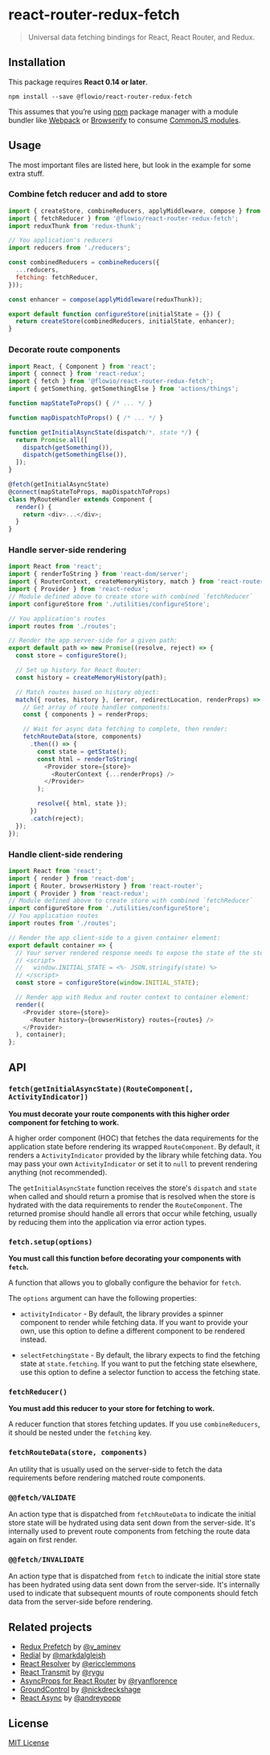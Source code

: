 # react-router-redux-fetch

> Universal data fetching bindings for React, React Router, and Redux.

## Installation

This package requires **React 0.14 or later**.

```
npm install --save @flowio/react-router-redux-fetch
```

This assumes that you’re using [npm](http://npmjs.com/) package manager with a module bundler like [Webpack](http://webpack.github.io) or [Browserify](http://browserify.org/) to consume [CommonJS modules](http://webpack.github.io/docs/commonjs.html).

## Usage

The most important files are listed here, but look in the example for some extra stuff.

### Combine fetch reducer and add to store

```js
import { createStore, combineReducers, applyMiddleware, compose } from 'redux'
import { fetchReducer } from '@flowio/react-router-redux-fetch';
import reduxThunk from 'redux-thunk';

// You application's reducers
import reducers from './reducers';

const combinedReducers = combineReducers({
  ...reducers,
  fetching: fetchReducer,
}));

const enhancer = compose(applyMiddleware(reduxThunk));

export default function configureStore(initialState = {}) {
  return createStore(combinedReducers, initialState, enhancer);
}
```

### Decorate route components

```js
import React, { Component } from 'react';
import { connect } from 'react-redux';
import { fetch } from '@flowio/react-router-redux-fetch';
import { getSomething, getSomethingElse } from 'actions/things';

function mapStateToProps() { /* ... */ }

function mapDispatchToProps() { /* ... */ }

function getInitialAsyncState(dispatch/*, state */) {
  return Promise.all([
    dispatch(getSomething()),
    dispatch(getSomethingElse()),
  ]);  
}

@fetch(getInitialAsyncState)
@connect(mapStateToProps, mapDispatchToProps)
class MyRouteHandler extends Component {
  render() {
    return <div>...</div>;
  }
}
```

### Handle server-side rendering

```js
import React from 'react';
import { renderToString } from 'react-dom/server';
import { RouterContext, createMemoryHistory, match } from 'react-router';
import { Provider } from 'react-redux';
// Module defined above to create store with combined `fetchReducer`
import configureStore from './utilities/configureStore';

// You application's routes
import routes from './routes';

// Render the app server-side for a given path:
export default path => new Promise((resolve, reject) => {
  const store = configureStore();

  // Set up history for React Router:
  const history = createMemoryHistory(path);

  // Match routes based on history object:
  match({ routes, history }, (error, redirectLocation, renderProps) => {
    // Get array of route handler components:
    const { components } = renderProps;

    // Wait for async data fetching to complete, then render:
    fetchRouteData(store, components)
      .then(() => {
        const state = getState();
        const html = renderToString(
          <Provider store={store}>
            <RouterContext {...renderProps} />
          </Provider>
        );

        resolve({ html, state });
      })
      .catch(reject);
  });
});
```

### Handle client-side rendering

```js
import React from 'react';
import { render } from 'react-dom';
import { Router, browserHistory } from 'react-router';
import { Provider } from 'react-redux';
// Module defined above to create store with combined `fetchReducer`
import configureStore from './utilities/configureStore';
// You application routes
import routes from './routes';

// Render the app client-side to a given container element:
export default container => {
  // Your server rendered response needs to expose the state of the store, e.g.
  // <script>
  //   window.INITIAL_STATE = <%- JSON.stringify(state) %>
  // </script>
  const store = configureStore(window.INITIAL_STATE);

  // Render app with Redux and router context to container element:
  render((
    <Provider store={store}>
      <Router history={browserHistory} routes={routes} />
    </Provider>
  ), container);
};
```

## API

### `fetch(getInitialAsyncState)(RouteComponent[, ActivityIndicator])`

**You must decorate your route components with this higher order component for fetching to work.**

A higher order component (HOC) that fetches the data requirements for the application state before rendering its wrapped `RouteComponent`. By default, it renders a `ActivityIndicator` provided by the library while fetching data. You may pass your own `ActivityIndicator` or set it to `null` to prevent rendering anything (not recommended).

The `getInitialAsyncState` function receives the store's `dispatch` and `state` when called and should return a promise that is resolved when the store is hydrated with the data requirements to render the `RouteComponent`. The returned promise should handle all errors that occur while fetching, usually by reducing them into the application via error action types.

### `fetch.setup(options)`

**You must call this function before decorating your components with `fetch`.**

A function that allows you to globally configure the behavior for `fetch`.

The `options` argument can have the following properties:

* `activityIndicator` - By default, the library provides a spinner component to render while fetching data. If you want to provide your own, use this option to define a different component to be rendered instead.

* `selectFetchingState` - By default, the library expects to find the fetching state at `state.fetching`. If you want to put the fetching state elsewhere, use this option to define a selector function to access the fetching state.

### `fetchReducer()`

**You must add this reducer to your store for fetching to work.**

A reducer function that stores fetching updates. If you use `combineReducers`, it should be nested under the `fetching` key.

### `fetchRouteData(store, components)`

An utility that is usually used on the server-side to fetch the data requirements before rendering matched route components.

### `@@fetch/VALIDATE`

An action type that is dispatched from `fetchRouteData` to indicate the initial store state will be
hydrated using data sent down from the server-side. It's internally used to prevent route components from fetching the route data again on first render.

### `@@fetch/INVALIDATE`

An action type that is dispatched from `fetch` to indicate the initial store state has been hydrated using data sent down from the server-side. It's internally used to indicate that subsequent mounts of route components should fetch data from the server-side before rendering.

## Related projects

- [Redux Prefetch](https://github.com/makeomatic/redux-prefetch) by [@v_aminev](https://twitter.com/v_aminev)
- [Redial](https://github.com/markdalgleish/redial) by [@markdalgleish](https://twitter.com/markdalgleish)
- [React Resolver](https://github.com/ericclemmons/react-resolver) by [@ericclemmons](https://twitter.com/ericclemmons)
- [React Transmit](https://github.com/RickWong/react-transmit) by [@rygu](https://twitter.com/rygu)
- [AsyncProps for React Router](https://github.com/rackt/async-props) by [@ryanflorence](https://twitter.com/ryanflorence)
- [GroundControl](https://github.com/raisemarketplace/ground-control) by [@nickdreckshage](https://twitter.com/nickdreckshage)
- [React Async](https://github.com/andreypopp/react-async) by [@andreypopp](https://twitter.com/andreypopp)

## License

[MIT License](https://github.com/flowcommerce/react-router-redux-fetch/blob/master/LICENSE)

